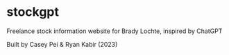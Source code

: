 # stockgpt
Freelance stock information website for Brady Lochte, inspired by ChatGPT

Built by Casey Pei & Ryan Kabir (2023)
